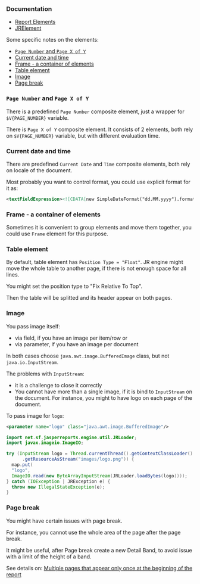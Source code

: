 ### Documentation

* [Report Elements](https://community.jaspersoft.com/documentation/tibco-jaspersoft-studio-user-guide/v60/report-elements)
* [JRElement](https://jasperreports.sourceforge.net/api/net/sf/jasperreports/engine/JRElement.html)

Some specific notes on the elements:

* [`Page Number` and `Page X of Y`](#page-number-and-page-x-of-y)
* [Current date and time](#current-date-and-time)
* [Frame - a container of elements](#frame---a-container-of-elements)
* [Table element](#table-element)
* [Image](#image)
* [Page break](#page-break)

### `Page Number` and `Page X of Y`

There is a predefined `Page Number` composite element, just a wrapper for `$V{PAGE_NUMBER}` variable. 

There is `Page X of Y` composite element. It consists of 2 elements, both rely on `$V{PAGE_NUMBER}` variable, 
but with different evaluation time.

### Current date and time

There are predefined `Current Date` and `Time` composite elements, both rely on locale of the document.

Most probably you want to control format, you could use explicit format for it as:

```xml
<textFieldExpression><![CDATA[new SimpleDateFormat("dd.MM.yyyy").format(new Date())]]></textFieldExpression>
```

### Frame - a container of elements

Sometimes it is convenient to group elements and move them together, you could use `Frame` element for this purpose.

### Table element

By default, table element has `Position Type = "Float"`. JR engine might move the whole table to another page, 
if there is not enough space for all lines. 

You might set the position type to "Fix Relative To Top". 

Then the table will be splitted and its header appear on both pages.

### Image

You pass image itself:
* via field, if you have an image per item/row or 
* via parameter, if you have an image per document

In both cases choose `java.awt.image.BufferedImage` class, but not `java.io.InputStream`.

The problems with `InputStream`:
* it is a challenge to close it correctly
* You cannot have more than a single image, if it is bind to `InputStream` on the document. 
For instance, you might to have logo on each page of the document.

To pass image for `logo`:

```xml
<parameter name="logo" class="java.awt.image.BufferedImage"/>
```

```java
import net.sf.jasperreports.engine.util.JRLoader;
import javax.imageio.ImageIO;

try (InputStream logo = Thread.currentThread().getContextClassLoader()
      .getResourceAsStream("images/logo.png")) {
  map.put(
  "logo",
  ImageIO.read(new ByteArrayInputStream(JRLoader.loadBytes(logo))));
} catch (IOException | JRException e) {
  throw new IllegalStateException(e);
}
```

### Page break

You might have certain issues with page break.

For instance, you cannot use the whole area of the page after the page break.

It might be useful, after Page break create a new Detail Band, to avoid issue with a limit of the height of a band.

See details on: [Multiple pages that appear only once at the beginning of the report](../docs/Report_Template_Sections.md#multiple-pages-that-appear-only-once-at-the-beginning-of-the-report)

